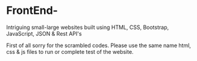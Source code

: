 # FrontEnd-
Intriguing small-large websites built using HTML, CSS, Bootstrap, JavaScript, JSON & Rest API's

First of all sorry for the scrambled codes. 
Please use the same name html, css & js files to run or complete test of the website.
